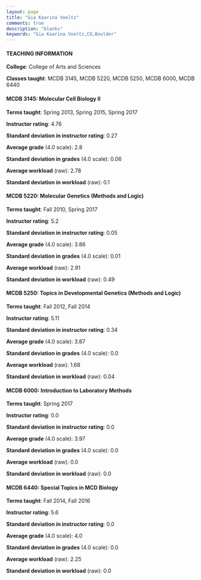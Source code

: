 ```yaml
---
layout: page
title: "Gia Kaarina Voeltz" 
comments: true
description: "blanks"
keywords: "Gia Kaarina Voeltz,CU,Boulder"
---
```

<head>
<script src="https://ajax.googleapis.com/ajax/libs/jquery/2.1.3/jquery.min.js"></script>
<script src="https://dl.dropboxusercontent.com/s/pc42nxpaw1ea4o9/highcharts.js?dl=0"></script>
<!-- <script src="../assets/js/highcharts.js"></script> -->
<style type="text/css">@font-face {
	font-family: "Bebas Neue";
	src: url(https://www.filehosting.org/file/details/544349/BebasNeue Regular.otf) format("opentype");
	}
	h1.Bebas { 
		font-family: "Bebas Neue", Verdana, Tahoma;
	}
</style>
</head>
	   
#### TEACHING INFORMATION

**College**: College of Arts and Sciences

**Classes taught**: MCDB 3145, MCDB 5220, MCDB 5250, MCDB 6000, MCDB 6440

#### MCDB 3145: Molecular Cell Biology II

**Terms taught**: Spring 2013, Spring 2015, Spring 2017

**Instructor rating**: 4.76

**Standard deviation in instructor rating**: 0.27

**Average grade** (4.0 scale): 2.8

**Standard deviation in grades** (4.0 scale): 0.06

**Average workload** (raw): 2.78

**Standard deviation in workload** (raw): 0.1

#### MCDB 5220: Molecular Genetics (Methods and Logic)

**Terms taught**: Fall 2010, Spring 2017

**Instructor rating**: 5.2

**Standard deviation in instructor rating**: 0.05

**Average grade** (4.0 scale): 3.86

**Standard deviation in grades** (4.0 scale): 0.01

**Average workload** (raw): 2.91

**Standard deviation in workload** (raw): 0.49

#### MCDB 5250: Topics in Developmental Genetics (Methods and Logic)

**Terms taught**: Fall 2012, Fall 2014

**Instructor rating**: 5.11

**Standard deviation in instructor rating**: 0.34

**Average grade** (4.0 scale): 3.87

**Standard deviation in grades** (4.0 scale): 0.0

**Average workload** (raw): 1.68

**Standard deviation in workload** (raw): 0.04

#### MCDB 6000: Introduction to Laboratory Methods

**Terms taught**: Spring 2017

**Instructor rating**: 0.0

**Standard deviation in instructor rating**: 0.0

**Average grade** (4.0 scale): 3.97

**Standard deviation in grades** (4.0 scale): 0.0

**Average workload** (raw): 0.0

**Standard deviation in workload** (raw): 0.0

#### MCDB 6440: Special Topics in MCD Biology

**Terms taught**: Fall 2014, Fall 2016

**Instructor rating**: 5.6

**Standard deviation in instructor rating**: 0.0

**Average grade** (4.0 scale): 4.0

**Standard deviation in grades** (4.0 scale): 0.0

**Average workload** (raw): 2.25

**Standard deviation in workload** (raw): 0.0

